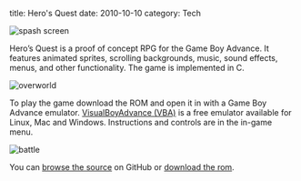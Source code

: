 title: Hero's Quest
date: 2010-10-10
category: Tech

![spash screen](/images/HeroSplash.png)

Hero’s Quest is a proof of concept RPG for the Game Boy Advance. It features 
animated sprites, scrolling backgrounds, music, sound effects, menus, and other
functionality. The game is implemented in C.

![overworld](/images/HeroOverworld.png)

To play the game download the ROM and open it in with a Game Boy Advance 
emulator. [VisualBoyAdvance (VBA)](http://vba.ngemu.com/) is a free emulator 
available for Linux, Mac and Windows. Instructions
and controls are in the in-game menu.

![battle](/images/HeroBattle.png)

You can [browse the source](https://github.com/pmallory/Heros-Quest) on GitHub or [download the rom](/bin/HerosQuest.gba).
